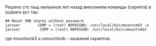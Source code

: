 
Решено сто тыщ мильенов лет назад внесением команды (скрипта) в sudoers вот так:  

```
## Mount SMB shares without password
jaruser        COMP = (root) NOPASSWD: /usr/local/bin/mountsmb3 -a
jaruser         COMP = (root) NOPASSWD: /usr/local/bin/umountsmb3
```

  
где mountsmb3 и umountsmb - названия скриптов.